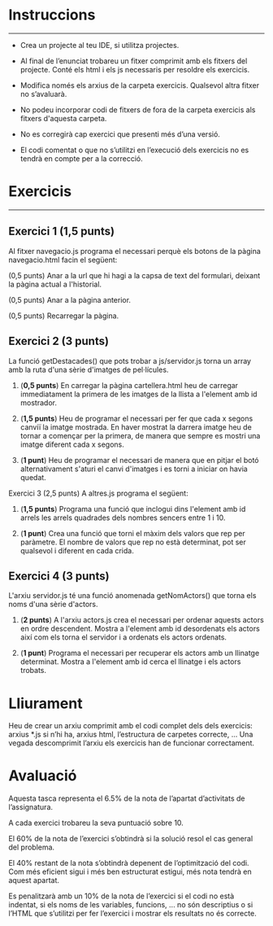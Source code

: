 # Instruccions

---

- Crea un projecte al teu IDE, si utilitza projectes.

- Al final de l’enunciat trobareu un fitxer comprimit amb els fitxers del projecte. Conté els html i els js necessaris per resoldre els exercicis.

- Modifica només els arxius de la carpeta exercicis. Qualsevol altra fitxer no s’avaluarà.

- No podeu incorporar codi de fitxers de fora de la carpeta exercicis als fitxers d'aquesta carpeta.

- No es corregirà cap exercici que presenti més d’una versió.

- El codi comentat o que no s’utilitzi en l’execució dels exercicis no es tendrà en compte per a la correcció.

# Exercicis

---

## Exercici 1 (1,5 punts)

Al fitxer navegacio.js programa el necessari perquè els botons de la pàgina navegacio.html facin el següent:

(0,5 punts) Anar a la url que hi hagi a la capsa de text del formulari, deixant la pàgina actual a l'historial.

(0,5 punts) Anar a la pàgina anterior.

(0,5 punts) Recarregar la pàgina.

## Exercici 2 (3 punts)

La funció getDestacades() que pots trobar a js/servidor.js torna un array amb la ruta d'una sèrie d'imatges de pel·lícules.

1. (**0,5 punts**) En carregar la pàgina cartellera.html heu de carregar immediatament la primera de les imatges de la llista a l'element amb id mostrador.

2. (**1,5 punts**) Heu de programar el necessari per fer que cada x segons canviï la imatge mostrada. En haver mostrat la darrera imatge heu de tornar a començar per la primera, de manera que sempre es mostri una imatge diferent cada x segons.

3. (**1 punt**) Heu de programar el necessari de manera que en pitjar el botó alternativament s'aturi el canvi d'imatges i es torni a iniciar on havia quedat.

Exercici 3 (2,5 punts)
A altres.js programa el següent:

1. (**1,5 punts**) Programa una funció que inclogui dins l'element amb id arrels les arrels quadrades dels nombres sencers entre 1 i 10.

2. (**1 punt**) Crea una funció que torni el màxim dels valors que rep per paràmetre. El nombre de valors que rep no està determinat, pot ser qualsevol i diferent en cada crida.

## Exercici 4 (3 punts)

L'arxiu servidor.js té una funció anomenada getNomActors() que torna els noms d'una sèrie d'actors.

1. (**2 punts**) A l'arxiu actors.js crea el necessari per ordenar aquests actors en ordre descendent. Mostra a l'element amb id desordenats els actors així com els torna el servidor i a ordenats els actors ordenats.

2. (**1 punt**) Programa el necessari per recuperar els actors amb un llinatge determinat. Mostra a l'element amb id cerca el llinatge i els actors trobats.

# Lliurament

Heu de crear un arxiu comprimit amb el codi complet dels dels exercicis: arxius \*.js si n’hi ha, arxius html, l’estructura de carpetes correcte, ... Una vegada descomprimit l’arxiu els exercicis han de funcionar correctament.

# Avaluació

Aquesta tasca representa el 6.5% de la nota de l’apartat d’activitats de l’assignatura.

A cada exercici trobareu la seva puntuació sobre 10.

El 60% de la nota de l’exercici s’obtindrà si la solució resol el cas general del problema.

El 40% restant de la nota s’obtindrà depenent de l’optimització del codi. Com més eficient sigui i més ben estructurat estigui, més nota tendrà en aquest apartat.

Es penalitzarà amb un 10% de la nota de l’exercici si el codi no està indentat, si els noms de les variables, funcions, ... no són descriptius o si l’HTML que s’utilitzi per fer l’exercici i mostrar els resultats no és correcte.
